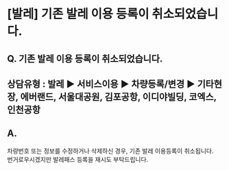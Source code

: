 # [발레] 기존 발레 이용 등록이 취소되었습니다.

**Q. 기존 발레 이용 등록이 취소되었습니다.**
----------------------------

상담유형 : 발레 ▶ 서비스이용 ▶ 차량등록/변경 ▶ 기타현장, 에버랜드, 서울대공원, 김포공항, 이디야빌딩, 코엑스, 인천공항
-----------------------------------------------------------------------

**A.**
------

차량번호 또는 정보를 수정하거나 삭제하신 경우, 기존 발레 이용등록이 취소됩니다.  
번거로우시겠지만 발레패스 등록을 재시도 부탁드립니다.